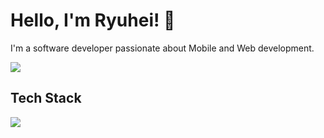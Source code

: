 # Hello, I'm Ryuhei! 👋

I'm a software developer passionate about Mobile and Web development.

![](https://github-readme-stats.vercel.app/api/top-langs?username=ryuheisato&show_icons=true&locale=en&layout=compact)

## Tech Stack

<img src="https://skillicons.dev/icons?i=js,typescript,python,react,next,nest" /> <br /><br />
